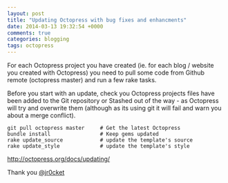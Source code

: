 ```yaml
---
layout: post
title: "Updating Octopress with bug fixes and enhancments"
date: 2014-03-13 19:32:54 +0000
comments: true
categories: blogging
tags: octopress
---
```


For each Octopress project you have created (ie. for each blog / website you created with Octopress) you need to pull some code from Github remote (octopress master) and run a few rake tasks.

Before you start with an update, check you Octopress projects files have been added to the Git repository or Stashed out of the way - as Octopress will try and overwrite them (although as its using git it will fail and warn you about a merge conflict).

    git pull octopress master     # Get the latest Octopress
    bundle install                # Keep gems updated
    rake update_source            # update the template's source
    rake update_style             # update the template's style

http://octopress.org/docs/updating/

Thank you
[@jr0cket](https://twitter.com/jr0cket)
